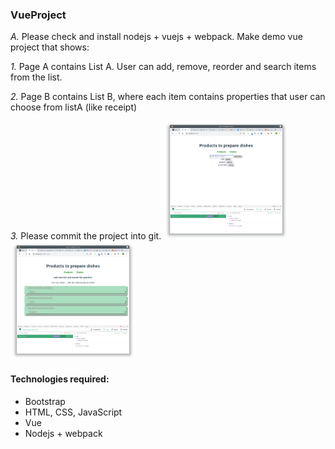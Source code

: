 ### VueProject 
 
*A.* Please check and  install  nodejs + vuejs + webpack.
Make demo vue project that shows:

*1.* Page A contains List A. User can add, remove, reorder and search items from the list.

*2.* Page B contains List B, where each item contains properties that user can choose from listA (like receipt)

*3.* Please commit the project into git.
<img src="images/front_page.png" width="200">
<img src="images/second_page.png" width="200">

#### Technologies required:
* Bootstrap 
* HTML, CSS, JavaScript
* Vue
* Nodejs + webpack
